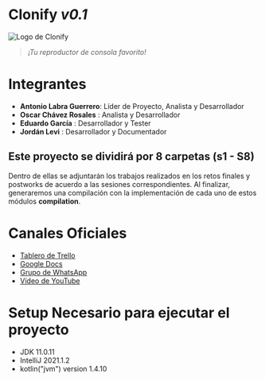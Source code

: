 # Clonify *v0.1*


![Logo de Clonify](https://www.scdn.co/i/_global/twitter_card-default.jpg)

>  _¡Tu reproductor de consola favorito!_

# Integrantes
- **Antonio Labra Guerrero**: Líder de Proyecto, Analista y Desarrollador
- **Oscar Chávez Rosales** : Analista y Desarrollador
- **Eduardo García** : Desarrollador y Tester
- **Jordán Levi** : Desarrollador y Documentador


## Este proyecto se dividirá por 8 carpetas (s1 - S8)

Dentro de ellas se adjuntarán los trabajos realizados en los retos finales y postworks de acuerdo a las sesiones correspondientes. Al finalizar, generaremos una compilación con la implementación de cada uno de estos módulos **compilation**.

# Canales Oficiales 
- [Tablero de Trello](https://trello.com/b/EzMLhMBT/clontify) 
- [Google Docs](https://docs.google.com/document/d/1R1M29gaL6Bf7tFhNhKQh9lBJs_MPKKP8eNI6U9XA390/edit?usp=sharing) 
- [Grupo de WhatsApp](https://chat.whatsapp.com/KqiYj3A7bbjL80JGnsgCgr) 
- [Vídeo de YouTube](https://youtu.be/nPg3anpS6cQ) 


# Setup Necesario para ejecutar el proyecto
- JDK 11.0.11
- IntelliJ 2021.1.2
- kotlin("jvm") version 1.4.10
